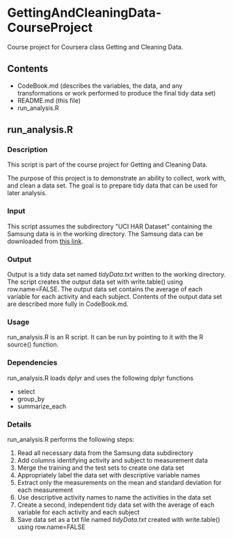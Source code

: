 # GettingAndCleaningData-CourseProject
Course project for Coursera class Getting and Cleaning Data.

## Contents
* CodeBook.md (describes the variables, the data, and any transformations or work performed to produce the final tidy data set)
* README.md (this file)
* run_analysis.R

## run_analysis.R
### Description
This script is part of the course project for Getting and Cleaning Data.

The purpose of this project is to demonstrate an ability to collect, work with, and clean a data set. The goal is to prepare tidy data that can be used for later analysis.

### Input
This script assumes the subdirectory "UCI HAR Dataset" containing the Samsung data is in the working directory.  The Samsung data can be downloaded from [this link](https://d396qusza40orc.cloudfront.net/getdata%2Fprojectfiles%2FUCI%20HAR%20Dataset.zip).

### Output
Output is a tidy data set named *tidyData.txt* written to the working directory.  The script creates the output data set with write.table() using row.name=FALSE.  The output data set contains the average of each variable for each activity and each subject.  Contents of the output data set are described more fully in CodeBook.md.

### Usage
run_analysis.R is an R script.  It can be run by pointing to it with the R source() function.

### Dependencies
run_analysis.R loads dplyr and uses the following dplyr functions
* select
* group_by
* summarize_each

### Details
run_analysis.R performs the following steps:

1. Read all necessary data from the Samsung data subdirectory
2. Add columns identifying activity and subject to measurement data
3. Merge the training and the test sets to create one data set
4. Appropriately label the data set with descriptive variable names
5. Extract only the measurements on the mean and standard deviation for each measurement
6. Use descriptive activity names to name the activities in the data set
7. Create a second, independent tidy data set with the average of each variable for each activity and each subject
8. Save data set as a txt file named *tidyData.txt* created with write.table() using row.name=FALSE
